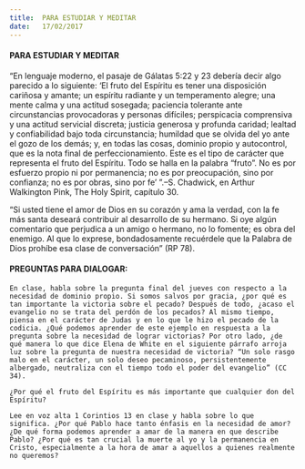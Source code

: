```yaml
---
title:  PARA ESTUDIAR Y MEDITAR
date:   17/02/2017
---
```


#### PARA ESTUDIAR Y MEDITAR

“En lenguaje moderno, el pasaje de Gálatas 5:22 y 23 debería decir algo parecido a lo siguiente: ‘El fruto del Espíritu es tener una disposición cariñosa y amante; un espíritu radiante y un temperamento alegre; una mente calma y una actitud sosegada; paciencia tolerante ante circunstancias provocadoras y personas difíciles; perspicacia comprensiva y una actitud servicial discreta; justicia generosa y profunda caridad; lealtad y confiabilidad bajo toda circunstancia; humildad que se olvida del yo ante el gozo de los demás; y, en todas las cosas, dominio propio y autocontrol, que es la nota final de perfeccionamiento. Este es el tipo de carácter que representa el fruto del Espíritu. Todo se halla en la palabra “fruto”. No es por esfuerzo propio ni por permanencia; no es por preocupación, sino por confianza; no es por obras, sino por fe’ ”.–S. Chadwick, en Arthur Walkington Pink, The Holy Spirit, capítulo 30.

“Si usted tiene el amor de Dios en su corazón y ama la verdad, con la fe más santa deseará contribuir al desarrollo de su hermano. Si oye algún comentario que perjudica a un amigo o hermano, no lo fomente; es obra del enemigo. Al que lo exprese, bondadosamente recuérdele que la Palabra de Dios prohíbe esa clase de conversación” (RP 78).

#### PREGUNTAS PARA DIALOGAR:

`En clase, habla sobre la pregunta final del jueves con respecto a la necesidad de dominio propio. Si somos salvos por gracia, ¿por qué es tan importante la victoria sobre el pecado? Después de todo, ¿acaso el evangelio no se trata del perdón de los pecados? Al mismo tiempo, piensa en el carácter de Judas y en lo que le hizo el pecado de la codicia. ¿Qué podemos aprender de este ejemplo en respuesta a la pregunta sobre la necesidad de lograr victorias? Por otro lado, ¿de qué manera lo que dice Elena de White en el siguiente párrafo arroja luz sobre la pregunta de nuestra necesidad de victoria? “Un solo rasgo malo en el carácter, un solo deseo pecaminoso, persistentemente albergado, neutraliza con el tiempo todo el poder del evangelio” (CC 34).`

`¿Por qué el fruto del Espíritu es más importante que cualquier don del Espíritu?`

`Lee en voz alta 1 Corintios 13 en clase y habla sobre lo que significa. ¿Por qué Pablo hace tanto énfasis en la necesidad de amor? ¿De qué forma podemos aprender a amar de la manera en que describe Pablo? ¿Por qué es tan crucial la muerte al yo y la permanencia en Cristo, especialmente a la hora de amar a aquellos a quienes realmente no queremos?`